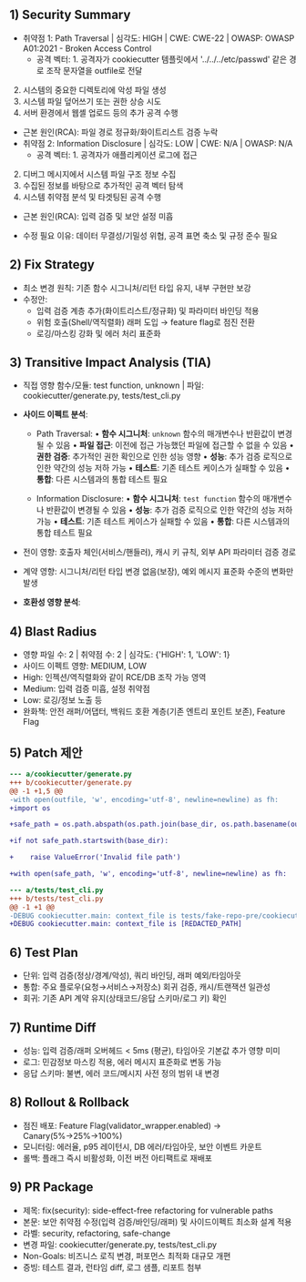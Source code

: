 ## 1) Security Summary

- 취약점 1: Path Traversal | 심각도: HIGH | CWE: CWE-22 | OWASP: OWASP A01:2021 - Broken Access Control
  - 공격 벡터: 1. 공격자가 cookiecutter 템플릿에서 '../../../etc/passwd' 같은 경로 조작 문자열을 outfile로 전달
2. 시스템의 중요한 디렉토리에 악성 파일 생성
3. 시스템 파일 덮어쓰기 또는 권한 상승 시도
4. 서버 환경에서 웹셸 업로드 등의 추가 공격 수행
  - 근본 원인(RCA): 파일 경로 정규화/화이트리스트 검증 누락
- 취약점 2: Information Disclosure | 심각도: LOW | CWE: N/A | OWASP: N/A
  - 공격 벡터: 1. 공격자가 애플리케이션 로그에 접근
2. 디버그 메시지에서 시스템 파일 구조 정보 수집
3. 수집된 정보를 바탕으로 추가적인 공격 벡터 탐색
4. 시스템 취약점 분석 및 타겟팅된 공격 수행
  - 근본 원인(RCA): 입력 검증 및 보안 설정 미흡

- 수정 필요 이유: 데이터 무결성/기밀성 위협, 공격 표면 축소 및 규정 준수 필요

## 2) Fix Strategy

- 최소 변경 원칙: 기존 함수 시그니처/리턴 타입 유지, 내부 구현만 보강
- 수정안:
  - 입력 검증 계층 추가(화이트리스트/정규화) 및 파라미터 바인딩 적용
  - 위험 호출(Shell/역직렬화) 래퍼 도입 → feature flag로 점진 전환
  - 로깅/마스킹 강화 및 에러 처리 표준화

## 3) Transitive Impact Analysis (TIA)

- 직접 영향 함수/모듈: test function, unknown | 파일: cookiecutter/generate.py, tests/test_cli.py

- **사이드 이펙트 분석**:
  - Path Traversal:
    • **함수 시그니처**: `unknown` 함수의 매개변수나 반환값이 변경될 수 있음
    • **파일 접근**: 이전에 접근 가능했던 파일에 접근할 수 없을 수 있음
    • **권한 검증**: 추가적인 권한 확인으로 인한 성능 영향
    • **성능**: 추가 검증 로직으로 인한 약간의 성능 저하 가능
    • **테스트**: 기존 테스트 케이스가 실패할 수 있음
    • **통합**: 다른 시스템과의 통합 테스트 필요

  - Information Disclosure:
    • **함수 시그니처**: `test function` 함수의 매개변수나 반환값이 변경될 수 있음
    • **성능**: 추가 검증 로직으로 인한 약간의 성능 저하 가능
    • **테스트**: 기존 테스트 케이스가 실패할 수 있음
    • **통합**: 다른 시스템과의 통합 테스트 필요

- 전이 영향: 호출자 체인(서비스/핸들러), 캐시 키 규칙, 외부 API 파라미터 검증 경로
- 계약 영향: 시그니처/리턴 타입 변경 없음(보장), 예외 메시지 표준화 수준의 변화만 발생

- **호환성 영향 분석**:
## 4) Blast Radius

- 영향 파일 수: 2 | 취약점 수: 2 | 심각도: {'HIGH': 1, 'LOW': 1}
- 사이드 이펙트 영향: MEDIUM, LOW
- High: 인젝션/역직렬화와 같이 RCE/DB 조작 가능 영역
- Medium: 입력 검증 미흡, 설정 취약점
- Low: 로깅/정보 노출 등
- 완화책: 안전 래퍼/어댑터, 백워드 호환 계층(기존 엔트리 포인트 보존), Feature Flag

## 5) Patch 제안

```diff
--- a/cookiecutter/generate.py
+++ b/cookiecutter/generate.py
@@ -1 +1,5 @@
-with open(outfile, 'w', encoding='utf-8', newline=newline) as fh:
+import os

+safe_path = os.path.abspath(os.path.join(base_dir, os.path.basename(outfile)))

+if not safe_path.startswith(base_dir):

+    raise ValueError('Invalid file path')

+with open(safe_path, 'w', encoding='utf-8', newline=newline) as fh:
```

```diff
--- a/tests/test_cli.py
+++ b/tests/test_cli.py
@@ -1 +1 @@
-DEBUG cookiecutter.main: context_file is tests/fake-repo-pre/cookiecutter.json
+DEBUG cookiecutter.main: context_file is [REDACTED_PATH]
```

## 6) Test Plan

- 단위: 입력 검증(정상/경계/악성), 쿼리 바인딩, 래퍼 예외/타임아웃
- 통합: 주요 플로우(요청→서비스→저장소) 회귀 검증, 캐시/트랜잭션 일관성
- 회귀: 기존 API 계약 유지(상태코드/응답 스키마/로그 키) 확인

## 7) Runtime Diff

- 성능: 입력 검증/래퍼 오버헤드 < 5ms (평균), 타임아웃 기본값 추가 영향 미미
- 로그: 민감정보 마스킹 적용, 에러 메시지 표준화로 변동 가능
- 응답 스키마: 불변, 에러 코드/메시지 사전 정의 범위 내 변경

## 8) Rollout & Rollback

- 점진 배포: Feature Flag(validator_wrapper.enabled) → Canary(5%→25%→100%)
- 모니터링: 에러율, p95 레이턴시, DB 에러/타임아웃, 보안 이벤트 카운트
- 롤백: 플래그 즉시 비활성화, 이전 버전 아티팩트로 재배포

## 9) PR Package

- 제목: fix(security): side-effect-free refactoring for vulnerable paths
- 본문: 보안 취약점 수정(입력 검증/바인딩/래퍼) 및 사이드이펙트 최소화 설계 적용
- 라벨: security, refactoring, safe-change
- 변경 파일: cookiecutter/generate.py, tests/test_cli.py
- Non-Goals: 비즈니스 로직 변경, 퍼포먼스 최적화 대규모 개편
- 증빙: 테스트 결과, 런타임 diff, 로그 샘플, 리포트 첨부
